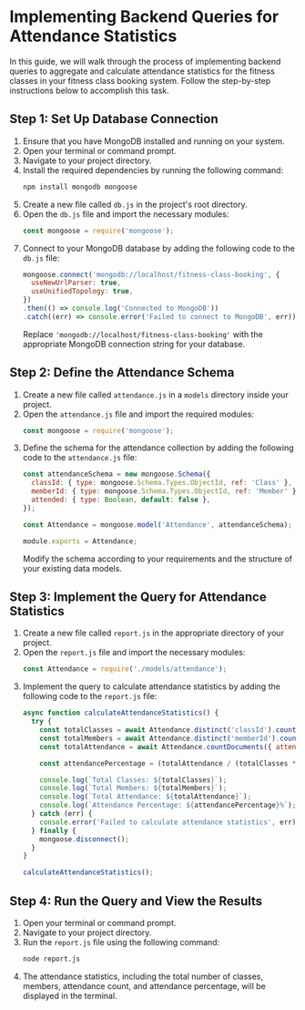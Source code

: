 # Implementing Backend Queries for Attendance Statistics

In this guide, we will walk through the process of implementing backend queries to aggregate and calculate attendance statistics for the fitness classes in your fitness class booking system. Follow the step-by-step instructions below to accomplish this task.

## Step 1: Set Up Database Connection
1. Ensure that you have MongoDB installed and running on your system.
2. Open your terminal or command prompt.
3. Navigate to your project directory.
4. Install the required dependencies by running the following command:
    ```bash
    npm install mongodb mongoose
    ```
5. Create a new file called `db.js` in the project's root directory.
6. Open the `db.js` file and import the necessary modules:
    ```javascript
    const mongoose = require('mongoose');
    ```
7. Connect to your MongoDB database by adding the following code to the `db.js` file:
    ```javascript
    mongoose.connect('mongodb://localhost/fitness-class-booking', {
      useNewUrlParser: true,
      useUnifiedTopology: true,
    })
    .then(() => console.log('Connected to MongoDB'))
    .catch((err) => console.error('Failed to connect to MongoDB', err));
    ```
   Replace `'mongodb://localhost/fitness-class-booking'` with the appropriate MongoDB connection string for your database.

## Step 2: Define the Attendance Schema
1. Create a new file called `attendance.js` in a `models` directory inside your project.
2. Open the `attendance.js` file and import the required modules:
    ```javascript
    const mongoose = require('mongoose');
    ```
3. Define the schema for the attendance collection by adding the following code to the `attendance.js` file:
    ```javascript
    const attendanceSchema = new mongoose.Schema({
      classId: { type: mongoose.Schema.Types.ObjectId, ref: 'Class' },
      memberId: { type: mongoose.Schema.Types.ObjectId, ref: 'Member' },
      attended: { type: Boolean, default: false },
    });
    
    const Attendance = mongoose.model('Attendance', attendanceSchema);
    
    module.exports = Attendance;
    ```
   Modify the schema according to your requirements and the structure of your existing data models.

## Step 3: Implement the Query for Attendance Statistics
1. Create a new file called `report.js` in the appropriate directory of your project.
2. Open the `report.js` file and import the necessary modules:
    ```javascript
    const Attendance = require('./models/attendance');
    ```
3. Implement the query to calculate attendance statistics by adding the following code to the `report.js` file:
    ```javascript
    async function calculateAttendanceStatistics() {
      try {
        const totalClasses = await Attendance.distinct('classId').countDocuments();
        const totalMembers = await Attendance.distinct('memberId').countDocuments();
        const totalAttendance = await Attendance.countDocuments({ attended: true });
    
        const attendancePercentage = (totalAttendance / (totalClasses * totalMembers)) * 100;
    
        console.log(`Total Classes: ${totalClasses}`);
        console.log(`Total Members: ${totalMembers}`);
        console.log(`Total Attendance: ${totalAttendance}`);
        console.log(`Attendance Percentage: ${attendancePercentage}%`);
      } catch (err) {
        console.error('Failed to calculate attendance statistics', err);
      } finally {
        mongoose.disconnect();
      }
    }
    
    calculateAttendanceStatistics();
    ```

## Step 4: Run the Query and View the Results
1. Open your terminal or command prompt.
2. Navigate to your project directory.
3. Run the `report.js` file using the following command:
    ```bash
    node report.js
    ```
4. The attendance statistics, including the total number of classes, members, attendance count, and attendance percentage, will be displayed in the terminal.
